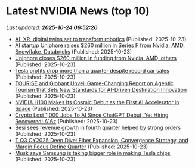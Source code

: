 # Latest NVIDIA News (top 10)
_Last updated: **2025-10-24 06:52:20**_

- [AI, XR, digital twins set to transform robotics](https://www.computerweekly.com/feature/AI-XR-digital-twins-set-to-transform-robotics) (Published: 2025-10-23)
- [AI startup Uniphore raises $260 million in Series F from Nvidia, AMD, Snowflake, Databricks](https://www.livemint.com/companies/start-ups/ai-startup-uniphore-raises-260-milllion-global-investors-11761196184270.html) (Published: 2025-10-23)
- [Uniphore closes $260 million in funding from Nvidia, AMD, others](https://economictimes.indiatimes.com/tech/funding/uniphore-closes-260-million-in-funding-from-nvidia-amd-others/articleshow/124755350.cms) (Published: 2025-10-23)
- [Tesla profits drop more than a quarter despite record car sales](https://www.irishtimes.com/business/2025/10/23/tesla-profits-drop-more-than-a-quarter-despite-record-car-sales/) (Published: 2025-10-23)
- [TOURISE and Globant Unveil Game-Changing Report on Agentic Tourism that Sets New Standards for AI-Driven Destination Innovation](https://financialpost.com/pmn/business-wire-news-releases-pmn/tourise-and-globant-unveil-game-changing-report-on-agentic-tourism-that-sets-new-standards-for-ai-driven-destination-innovation) (Published: 2025-10-23)
- [NVIDIA H100 Makes Its Cosmic Debut as the First AI Accelerator in Space](https://www.madshrimps.be/news/nvidia-h100-makes-its-cosmic-debut-as-the-first-ai-accelerator-in-space/) (Published: 2025-10-23)
- [Crypto Lost 1,000 Jobs To AI Since ChatGPT Debut, Yet Hiring Recovered: A16z](https://cryptonews.com/news/crypto-jobs-lost-to-ai-since-chatgpt-debut-yet-hiring-recovered-a16z/) (Published: 2025-10-23)
- [Besi sees revenue growth in fourth quarter helped by strong orders](https://www.channelnewsasia.com/business/besi-sees-revenue-growth-in-fourth-quarter-helped-strong-orders-5419831) (Published: 2025-10-23)
- [T Q3 CY2025 Deep Dive: Fiber Expansion, Convergence Strategy, and Margin Focus Define Quarter](https://finance.yahoo.com/news/t-q3-cy2025-deep-dive-053146745.html) (Published: 2025-10-23)
- [Musk says Samsung is taking bigger role in making Tesla chips](https://www.bloomberg.com/news/articles/2025-10-22/tesla-s-musk-says-samsung-is-taking-bigger-role-making-its-chips) (Published: 2025-10-23)
